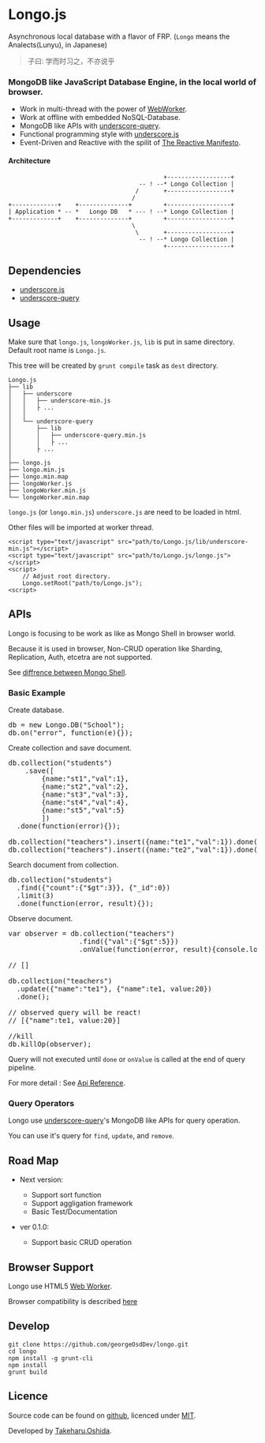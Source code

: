 Longo.js
========

Asynchronous local database with a flavor of FRP.
(`Longo` means the Analects(Lunyu), in Japanese)

> 子曰:
> 学而时习之，不亦说乎


### MongoDB like JavaScript Database Engine, in the local world of browser.

 * Work in multi-thread with the power of [WebWorker](https://developer.mozilla.org/en/docs/Web/Guide/Performance/Using_web_workers).
 * Work at offline with embedded NoSQL-Database.
 * MongoDB like APIs with [underscore-query](https://github.com/davidgtonge/underscore-query).
 * Functional programming style with [underscore.js](http://underscorejs.org/)
 * Event-Driven and Reactive with the spilit of [The Reactive Manifesto](http://www.reactivemanifesto.org/).

#### Architecture

	                                            +------------------+
	                                     -- ! --* Longo Collection |
	                                    /       +------------------+
	                                   /
	+-------------+    +--------------+         +------------------+
	| Application * -- *   Longo DB   * --- ! --* Longo Collection |
	+-------------+    +--------------+         +------------------+
	                                   \
	                                    \       +------------------+
	                                     -- ! --* Longo Collection |
	                                            +------------------+

## Dependencies

 * [underscore.js](http://underscorejs.org/)
 * [underscore-query](https://github.com/davidgtonge/underscore-query)

## Usage

Make sure that `longo.js`, `longoWorker.js`, `lib` is put in same directory. Default root name is `Longo.js`.

This tree will be created by `grunt compile` task as `dest` directory.


	Longo.js
	├── lib
	│   ├── underscore
	│   │   ├── underscore-min.js
	│   │   ├ ...
	│   │
	│   └── underscore-query
	│       ├── lib
	│       │   ├── underscore-query.min.js
	│       │   ├ ...
	│       ├ ...
	│
	├── longo.js
	├── longo.min.js
	├── longo.min.map
	├── longoWorker.js
	├── longoWorker.min.js
	└── longoWorker.min.map


`longo.js` (or `longo.min.js`) `underscore.js` are need to be loaded in html.

Other files will be imported at worker thread.

	<script type="text/javascript" src="path/to/Longo.js/lib/underscore-min.js"></script>
	<script type="text/javascript" src="path/to/Longo.js/longo.js"></script>
	<script>
		// Adjust root directory.
		Longo.setRoot("path/to/Longo.js");
	<script>


## APIs

Longo is focusing to be work as like as Mongo Shell in browser world.

Because it is used in browser, Non-CRUD operation like Sharding, Replication, Auth, etcetra are not supported.

See [diffrence between Mongo Shell](https://github.com/georgeOsdDev/longo/blob/master/supportedMongoShell.md).


### Basic Example

Create database.
<pre>
db = new Longo.DB("School");
db.on("error", function(e){});
</pre>

Create collection and save document.
<pre>
db.collection("students")
	.save([
        {name:"st1","val":1},
        {name:"st2","val":2},
        {name:"st3","val":3},
        {name:"st4","val":4},
        {name:"st5","val":5}
        ])
  .done(function(error){});

db.collection("teachers").insert({name:"te1","val":1}).done(function(error){});
db.collection("teachers").insert({name:"te2","val":1}).done(function(error){});
</pre>

Search document from collection.
<pre>
db.collection("students")
  .find({"count":{"$gt":3}}, {"_id":0})
  .limit(3)
  .done(function(error, result){});
</pre>

Observe document.
<pre>
var observer = db.collection("teachers")
                 .find({"val":{"$gt":5}})
                 .onValue(function(error, result){console.log(result);}))

// []

db.collection("teachers")
  .update({"name":"te1"}, {"name":te1, value:20})
  .done();

// observed query will be react!
// [{"name":te1, value:20}]

//kill
db.killOp(observer);
</pre>

Query will not executed until `done` or `onValue` is called at the end of query pipeline.

For more detail : See [Api Reference](http://georgeosddev.github.io/longo/doc).

### Query Operators

Longo use [underscore-query](https://github.com/davidgtonge/underscore-query)'s MongoDB like APIs for query operation.

You can use it's query for `find`, `update`, and `remove`.

## Road Map

 * Next version:
 	* Support sort function
 	* Support aggligation framework
 	* Basic Test/Documentation

 * ver 0.1.0:
 	* Support basic CRUD operation

## Browser Support

Longo use HTML5 [Web Worker](https://developer.mozilla.org/en/docs/Web/Guide/Performance/Using_web_workers).

Browser compatibility is described [here](https://developer.mozilla.org/en/docs/Web/Guide/Performance/Using_web_workers#Browser_Compatibility)

## Develop

	git clone https://github.com/georgeOsdDev/longo.git
	cd longo
	npm install -g grunt-cli
	npm install
	grunt build

## Licence

Source code can be found on [github](https://github.com/georgeOsdDev/longo), licenced under [MIT](http://opensource.org/licenses/mit-license.php).

Developed by [Takeharu.Oshida](http://about.me/takeharu.oshida).